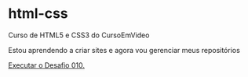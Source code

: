 # html-css
 Curso de HTML5 e CSS3 do CursoEmVideo

 Estou aprendendo a criar sites e agora vou gerenciar meus repositórios

  <a href="https://viniciusllx.github.io/html-css/Desafios/d010/desafio010.html"> Executar o Desafio 010.</a>


  <img src="Documentos/frame(02)" alt="">

  